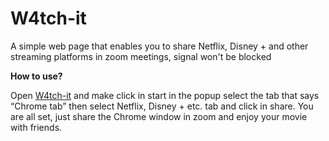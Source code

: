 # W4tch-it
A simple web page that enables you to share Netflix, Disney + and other streaming platforms in zoom meetings, signal won't be blocked


**How to use?**

Open [W4tch-it](https://w4tch-it.web.app) and make click in start
in the popup select the tab that says “Chrome tab” then select Netflix, Disney + etc. tab and click in share.
You are all set, just share the Chrome window in zoom and enjoy your movie with friends.
